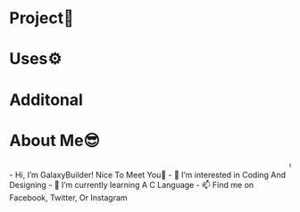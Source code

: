 <h1>Project📝</h1>
<h1>Uses⚙️</h1>
<h1>Additonal</h1>
<h1>About Me😎</h1>
<marquee>GalaxyBuilder</marquee>
- Hi, I’m GalaxyBuilder! Nice To Meet You👋
- 👀 I’m interested in Coding And Designing
- 🌱 I’m currently learning A C Language
- 📫 Find me on Facebook, Twitter, Or Instagram

<!---
GalaxyBuildersis a ✨ special ✨ repository because its `README.md` (this file) appears on your GitHub profile.
You can click the Preview link to take a look at your changes.
--->
